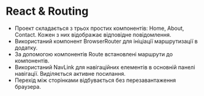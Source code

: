 # React & Routing

- Проект складається з трьох простих компонентів: Home, About, Contact. Кожен з них відображає відповідне повідомлення.
- Використаний компонент BrowserRouter для ініціації маршрутизації в додатку.
- За допомогою компонентів Route встановлені маршрути до компонентів.
- Використаний NavLink для навігаційних елементів в основній панелі навігації. Виділяється активне посилання.
- Перехід між сторінками відбувається без перезавантаження браузера.
